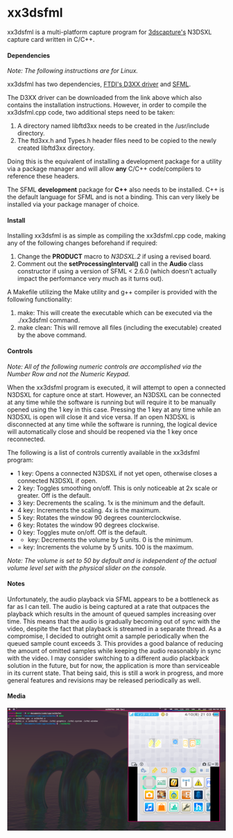 # **xx3dsfml**

xx3dsfml is a multi-platform capture program for [3dscapture's](https://3dscapture.com/) N3DSXL capture card written in C/C++.

#### Dependencies

*Note: The following instructions are for Linux.*

xx3dsfml has two dependencies, [FTDI's D3XX driver](https://ftdichip.com/drivers/d3xx-drivers/) and [SFML](https://www.sfml-dev.org/).

The D3XX driver can be downloaded from the link above which also contains the installation instructions. However, in order to compile the xx3dsfml.cpp code, two additional steps need to be taken:

1. A directory named libftd3xx needs to be created in the /usr/include directory.
2. The ftd3xx.h and Types.h header files need to be copied to the newly created libftd3xx directory.

Doing this is the equivalent of installing a development package for a utility via a package manager and will allow **any** C/C++ code/compilers to reference these headers.

The SFML **development** package for **C++** also needs to be installed. C++ is the default language for SFML and is not a binding. This can very likely be installed via your package manager of choice.

#### Install

Installing xx3dsfml is as simple as compiling the xx3dsfml.cpp code, making any of the following changes beforehand if required:

1. Change the **PRODUCT** macro to *N3DSXL.2* if using a revised board.
2. Comment out the **setProcessingInterval()** call in the **Audio** class constructor if using a version of SFML < 2.6.0 (which doesn't actually impact the performance very much as it turns out).

A Makefile utilizing the Make utility and g++ compiler is provided with the following functionality:

1. make:	This will create the executable which can be executed via the ./xx3dsfml command.
2. make clean:	This will remove all files (including the executable) created by the above command.

#### Controls

*Note: All of the following numeric controls are accomplished via the Number Row and not the Numeric Keypad.*

When the xx3dsfml program is executed, it will attempt to open a connected N3DSXL for capture once at start. However, an N3DSXL can be connected at any time while the software is running but will require it to be manually opened using the 1 key in this case. Pressing the 1 key at any time while an N3DSXL is open will close it and vice versa. If an open N3DSXL is disconnected at any time while the software is running, the logical device will automatically close and should be reopened via the 1 key once reconnected.

The following is a list of controls currently available in the xx3dsfml program:

- 1 key: Opens a connected N3DSXL if not yet open, otherwise closes a connected N3DSXL if open.
- 2 key: Toggles smoothing on/off. This is only noticeable at 2x scale or greater. Off is the default.
- 3 key: Decrements the scaling. 1x is the minimum and the default.
- 4 key: Increments the scaling. 4x is the maximum.
- 5 key: Rotates the window 90 degrees counterclockwise.
- 6 key: Rotates the window 90 degrees clockwise.
- 0 key: Toggles mute on/off. Off is the default.
- - key: Decrements the volume by 5 units. 0 is the minimum.
- = key: Increments the volume by 5 units. 100 is the maximum.

*Note: The volume is set to 50 by default and is independent of the actual volume level set with the physical slider on the console.*

#### Notes

Unfortunately, the audio playback via SFML appears to be a bottleneck as far as I can tell. The audio is being captured at a rate that outpaces the playback which results in the amount of queued samples increasing over time. This means that the audio is gradually becoming out of sync with the video, despite the fact that playback is streamed in a separate thread. As a compromise, I decided to outright omit a sample periodically when the queued sample count exceeds 3. This provides a good balance of reducing the amount of omitted samples while keeping the audio reasonably in sync with the video. I may consider switching to a different audio plackback solution in the future, but for now, the application is more than serviceable in its current state. That being said, this is still a work in progress, and more general features and revisions may be released periodically as well.

#### Media

![xx3dsfml](xx3dsfml.png "xx3dsfml")

